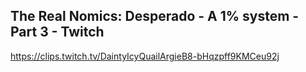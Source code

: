 ## The Real Nomics: Desperado - A 1% system - Part 3 - Twitch

<https://clips.twitch.tv/DaintyIcyQuailArgieB8-bHqzpff9KMCeu92j>
